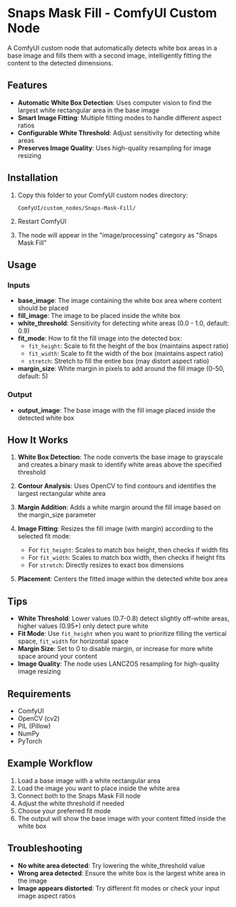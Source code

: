 # Snaps Mask Fill - ComfyUI Custom Node

A ComfyUI custom node that automatically detects white box areas in a base image and fills them with a second image, intelligently fitting the content to the detected dimensions.

## Features

- **Automatic White Box Detection**: Uses computer vision to find the largest white rectangular area in the base image
- **Smart Image Fitting**: Multiple fitting modes to handle different aspect ratios
- **Configurable White Threshold**: Adjust sensitivity for detecting white areas
- **Preserves Image Quality**: Uses high-quality resampling for image resizing

## Installation

1. Copy this folder to your ComfyUI custom nodes directory:
   ```
   ComfyUI/custom_nodes/Snaps-Mask-Fill/
   ```

2. Restart ComfyUI

3. The node will appear in the "image/processing" category as "Snaps Mask Fill"

## Usage

### Inputs

- **base_image**: The image containing the white box area where content should be placed
- **fill_image**: The image to be placed inside the white box
- **white_threshold**: Sensitivity for detecting white areas (0.0 - 1.0, default: 0.9)
- **fit_mode**: How to fit the fill image into the detected box:
  - `fit_height`: Scale to fit the height of the box (maintains aspect ratio)
  - `fit_width`: Scale to fit the width of the box (maintains aspect ratio)
  - `stretch`: Stretch to fill the entire box (may distort aspect ratio)
- **margin_size**: White margin in pixels to add around the fill image (0-50, default: 5)

### Output

- **output_image**: The base image with the fill image placed inside the detected white box

## How It Works

1. **White Box Detection**: The node converts the base image to grayscale and creates a binary mask to identify white areas above the specified threshold

2. **Contour Analysis**: Uses OpenCV to find contours and identifies the largest rectangular white area

3. **Margin Addition**: Adds a white margin around the fill image based on the margin_size parameter

4. **Image Fitting**: Resizes the fill image (with margin) according to the selected fit mode:
   - For `fit_height`: Scales to match box height, then checks if width fits
   - For `fit_width`: Scales to match box width, then checks if height fits
   - For `stretch`: Directly resizes to exact box dimensions

5. **Placement**: Centers the fitted image within the detected white box area

## Tips

- **White Threshold**: Lower values (0.7-0.8) detect slightly off-white areas, higher values (0.95+) only detect pure white
- **Fit Mode**: Use `fit_height` when you want to prioritize filling the vertical space, `fit_width` for horizontal space
- **Margin Size**: Set to 0 to disable margin, or increase for more white space around your content
- **Image Quality**: The node uses LANCZOS resampling for high-quality image resizing

## Requirements

- ComfyUI
- OpenCV (cv2)
- PIL (Pillow)
- NumPy
- PyTorch

## Example Workflow

1. Load a base image with a white rectangular area
2. Load the image you want to place inside the white area
3. Connect both to the Snaps Mask Fill node
4. Adjust the white threshold if needed
5. Choose your preferred fit mode
6. The output will show the base image with your content fitted inside the white box

## Troubleshooting

- **No white area detected**: Try lowering the white_threshold value
- **Wrong area detected**: Ensure the white box is the largest white area in the image
- **Image appears distorted**: Try different fit modes or check your input image aspect ratios